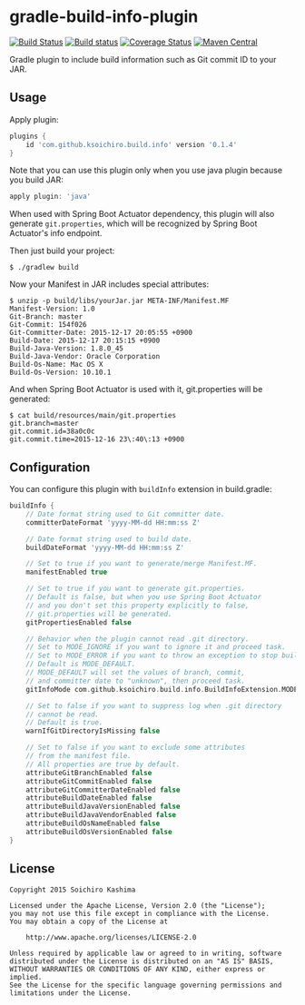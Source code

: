 # gradle-build-info-plugin

[![Build Status](https://travis-ci.org/ksoichiro/gradle-build-info-plugin.svg?branch=master)](https://travis-ci.org/ksoichiro/gradle-build-info-plugin)
[![Build status](https://ci.appveyor.com/api/projects/status/hluctgk9go2ov6id?svg=true)](https://ci.appveyor.com/project/ksoichiro/gradle-build-info-plugin)
[![Coverage Status](https://coveralls.io/repos/ksoichiro/gradle-build-info-plugin/badge.svg?branch=master&service=github)](https://coveralls.io/github/ksoichiro/gradle-build-info-plugin?branch=master)
[![Maven Central](http://img.shields.io/maven-central/v/com.github.ksoichiro/gradle-build-info-plugin.svg?style=flat)](https://github.com/ksoichiro/gradle-build-info-plugin/releases/latest)

Gradle plugin to include build information such as Git commit ID to your JAR.

## Usage

Apply plugin:

```gradle
plugins {
    id 'com.github.ksoichiro.build.info' version '0.1.4'
}
```

Note that you can use this plugin only when you use java plugin because you build JAR:

```gradle
apply plugin: 'java'
```

When used with Spring Boot Actuator dependency, this plugin will also generate
`git.properties`, which will be recognized by Spring Boot Actuator's
info endpoint.

Then just build your project:

```console
$ ./gradlew build
```

Now your Manifest in JAR includes special attributes:

```console
$ unzip -p build/libs/yourJar.jar META-INF/Manifest.MF
Manifest-Version: 1.0
Git-Branch: master
Git-Commit: 154f026
Git-Committer-Date: 2015-12-17 20:05:55 +0900
Build-Date: 2015-12-17 20:15:15 +0900
Build-Java-Version: 1.8.0_45
Build-Java-Vendor: Oracle Corporation
Build-Os-Name: Mac OS X
Build-Os-Version: 10.10.1
```

And when Spring Boot Actuator is used with it, git.properties
will be generated:

```console
$ cat build/resources/main/git.properties
git.branch=master
git.commit.id=38a0c0c
git.commit.time=2015-12-16 23\:40\:13 +0900
```

## Configuration

You can configure this plugin with `buildInfo` extension in build.gradle:

```gradle
buildInfo {
    // Date format string used to Git committer date.
    committerDateFormat 'yyyy-MM-dd HH:mm:ss Z'

    // Date format string used to build date.
    buildDateFormat 'yyyy-MM-dd HH:mm:ss Z'

    // Set to true if you want to generate/merge Manifest.MF.
    manifestEnabled true

    // Set to true if you want to generate git.properties.
    // Default is false, but when you use Spring Boot Actuator
    // and you don't set this property explicitly to false,
    // git.properties will be generated.
    gitPropertiesEnabled false

    // Behavior when the plugin cannot read .git directory.
    // Set to MODE_IGNORE if you want to ignore it and proceed task.
    // Set to MODE_ERROR if you want to throw an exception to stop build.
    // Default is MODE_DEFAULT.
    // MODE_DEFAULT will set the values of branch, commit,
    // and committer date to "unknown", then proceed task.
    gitInfoMode com.github.ksoichiro.build.info.BuildInfoExtension.MODE_DEFAULT

    // Set to false if you want to suppress log when .git directory
    // cannot be read.
    // Default is true.
    warnIfGitDirectoryIsMissing false

    // Set to false if you want to exclude some attributes
    // from the manifest file.
    // All properties are true by default.
    attributeGitBranchEnabled false
    attributeGitCommitEnabled false
    attributeGitCommitterDateEnabled false
    attributeBuildDateEnabled false
    attributeBuildJavaVersionEnabled false
    attributeBuildJavaVendorEnabled false
    attributeBuildOsNameEnabled false
    attributeBuildOsVersionEnabled false
}
```

## License

    Copyright 2015 Soichiro Kashima

    Licensed under the Apache License, Version 2.0 (the "License");
    you may not use this file except in compliance with the License.
    You may obtain a copy of the License at

        http://www.apache.org/licenses/LICENSE-2.0

    Unless required by applicable law or agreed to in writing, software
    distributed under the License is distributed on an "AS IS" BASIS,
    WITHOUT WARRANTIES OR CONDITIONS OF ANY KIND, either express or implied.
    See the License for the specific language governing permissions and
    limitations under the License.
